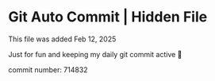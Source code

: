 # Git Auto Commit | Hidden File

This file was added Feb 12, 2025

Just for fun and keeping my daily git commit active 🤪

commit number: 714832
